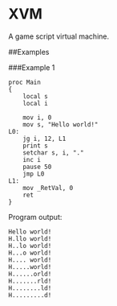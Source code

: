 XVM
====

A game script virtual machine.

##Examples

###Example 1

	proc Main
	{
		local s
		local i
	
		mov i, 0
		mov s, "Hello world!"
	L0:
		jg i, 12, L1
		print s
		setchar s, i, "."
		inc i
		pause 50
		jmp L0
	L1:
		mov _RetVal, 0
		ret
	}

Program output:

	Hello world!
	H.llo world!
	H..lo world!
	H...o world!
	H.... world!
	H.....world!
	H......orld!
	H.......rld!
	H........ld!
	H.........d!

